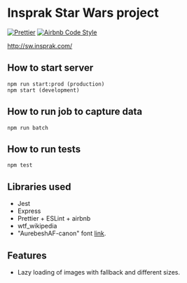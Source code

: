# Insprak Star Wars project

[![Prettier](https://img.shields.io/badge/code_style-prettier-ff69b4.svg)](https://github.com/prettier/prettier)
[![Airbnb Code Style](https://badgen.net/badge/code%20style/airbnb/ff5a5f?icon=airbnb)](https://github.com/airbnb/javascript)


http://sw.insprak.com/

## How to start server

```
npm run start:prod (production)
npm start (development)
```

## How to run job to capture data

```
npm run batch
```

## How to run tests

```
npm test
```

## Libraries used

- Jest
- Express
- Prettier + ESLint + airbnb
- wtf_wikipedia
- "AurebeshAF-canon" font [link](https://aurekfonts.github.io/index.html?font=AurebeshAF).

## Features
- Lazy loading of images with fallback and different sizes.
